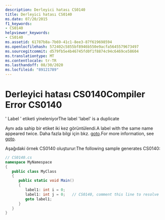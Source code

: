```yaml
---
description: Derleyici hatası CS0140
title: Derleyici hatası CS0140
ms.date: 07/20/2015
f1_keywords:
- CS0140
helpviewer_keywords:
- CS0140
ms.assetid: 61787b8a-7b69-41c1-8ee3-87f619698594
ms.openlocfilehash: 572402c5855bf8946b550e9acfa5645579673497
ms.sourcegitcommit: d579fb5e4b46745fd0f1f8874c94c6469ce58604
ms.translationtype: MT
ms.contentlocale: tr-TR
ms.lasthandoff: 08/30/2020
ms.locfileid: "89121789"
---
```

# <a name="compiler-error-cs0140"></a><span data-ttu-id="b9907-103">Derleyici hatası CS0140</span><span class="sxs-lookup"><span data-stu-id="b9907-103">Compiler Error CS0140</span></span>
<span data-ttu-id="b9907-104">' Label ' etiketi yineleniyor</span><span class="sxs-lookup"><span data-stu-id="b9907-104">The label 'label' is a duplicate</span></span>  
  
 <span data-ttu-id="b9907-105">Aynı ada sahip bir etiket iki kez görüntülendi.</span><span class="sxs-lookup"><span data-stu-id="b9907-105">A label with the same name appeared twice.</span></span> <span data-ttu-id="b9907-106">Daha fazla bilgi için bkz. [goto](../language-reference/keywords/goto.md).</span><span class="sxs-lookup"><span data-stu-id="b9907-106">For more information, see [goto](../language-reference/keywords/goto.md).</span></span>  
  
 <span data-ttu-id="b9907-107">Aşağıdaki örnek CS0140 oluşturur:</span><span class="sxs-lookup"><span data-stu-id="b9907-107">The following sample generates CS0140:</span></span>  
  
```csharp  
// CS0140.cs  
namespace MyNamespace  
{  
   public class MyClass  
   {  
      public static void Main()  
      {  
         label1: int i = 0;  
         label1: int j = 0;   // CS0140, comment this line to resolve  
         goto label1;  
      }  
   }  
}  
```

